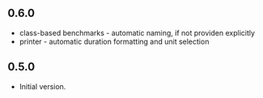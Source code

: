 ## 0.6.0

- class-based benchmarks - automatic naming, if not providen explicitly
- printer - automatic duration formatting and unit selection

## 0.5.0

- Initial version.
